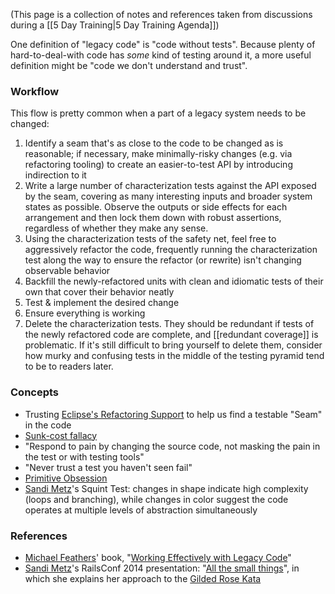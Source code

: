 (This page is a collection of notes and references taken from discussions during a [[5 Day Training|5 Day Training Agenda]])

One definition of "legacy code" is "code without tests". Because plenty of hard-to-deal-with code has _some_ kind of testing around it, a more useful definition might be "code we don't understand and trust".

### Workflow

This flow is pretty common when a part of a legacy system needs to be changed:

1. Identify a seam that's as close to the code to be changed as is reasonable; if necessary, make minimally-risky changes (e.g. via refactoring tooling) to create an easier-to-test API by introducing indirection to it
2. Write a large number of characterization tests against the API exposed by the seam, covering as many interesting inputs and broader system states as possible. Observe the outputs or side effects for each arrangement and then lock them down with robust assertions, regardless of whether they make any sense.
3. Using the characterization tests of the safety net, feel free to aggressively refactor the code, frequently running the characterization test along the way to ensure the refactor (or rewrite) isn't changing observable behavior
4. Backfill the newly-refactored units with clean and idiomatic tests of their own that cover their behavior neatly
5. Test & implement the desired change
6. Ensure everything is working
7. Delete the characterization tests. They should be redundant if tests of the newly refactored code are complete, and [[redundant coverage]] is problematic. If it's still difficult to bring yourself to delete them, consider how murky and confusing tests in the middle of the testing pyramid tend to be to readers later.

### Concepts

* Trusting [Eclipse's Refactoring Support](http://help.eclipse.org/juno/index.jsp?topic=%2Forg.eclipse.jdt.doc.user%2Fconcepts%2Fconcept-refactoring.htm) to help us find a testable "Seam" in the code
* [Sunk-cost fallacy](https://en.wikipedia.org/wiki/Escalation_of_commitment)
* "Respond to pain by changing the source code, not masking the pain in the test or with testing tools"
* "Never trust a test you haven't seen fail"
* [Primitive Obsession](http://c2.com/cgi/wiki?PrimitiveObsession)
* [Sandi Metz](http://www.sandimetz.com)'s Squint Test: changes in shape indicate high complexity (loops and branching), while changes in color suggest the code operates at multiple levels of abstraction simultaneously

### References

* [Michael Feathers](https://twitter.com/mfeathers)' book, "[Working Effectively with Legacy Code](http://www.amazon.com/Working-Effectively-Legacy-Michael-Feathers/dp/0131177052)"
* [Sandi Metz](http://www.sandimetz.com)'s RailsConf 2014 presentation: "[All the small things](https://www.youtube.com/watch?v=8bZh5LMaSmE)", in which she explains her approach to the [Gilded Rose Kata](https://github.com/testdouble/contributing-tests/wiki/Gilded-Rose-Kata)
